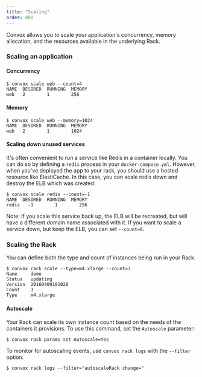 ```yaml
---
title: "Scaling"
order: 800
---
```


Convox allows you to scale your application's concurrency, memory allocation, and the resources available in the underlying Rack.

### Scaling an application

#### Concurrency

```
$ convox scale web --count=4
NAME  DESIRED  RUNNING  MEMORY
web   2        1        256
```

#### Memory

```
$ convox scale web --memory=1024
NAME  DESIRED  RUNNING  MEMORY
web   2        1        1024
```

#### Scaling down unused services

It's often convenient to run a service like Redis in a container locally. You can do so by defining a `redis` process in your `docker-compose.yml`. However, when you've deployed the app to your rack, you should use a hosted resource like ElastiCache. In this case, you can scale redis down and destroy the ELB which was created:

```
$ convox scale redis --count=-1
NAME  DESIRED  RUNNING  MEMORY
redis   -1        1        256
```

Note: If you scale this service back up, the ELB will be recreated, but will have a different domain name associated with it. If you want to scale a service down, but keep the ELB, you can set `--count=0`.

### Scaling the Rack

You can define both the type and count of instances being run in your Rack.

```
$ convox rack scale --type=m4.xlarge --count=3
Name     demo
Status   updating
Version  20160409181028
Count    3
Type     m4.xlarge
```

#### Autoscale

Your Rack can scale its own instance count based on the needs of the containers it provisions. To use this command, set the `Autoscale` parameter:

```
$ convox rack params set Autoscale=Yes
```

To monitor for autoscaling events, use `convox rack logs` with the `--filter` option.

```
$ convox rack logs --filter="autoscaleRack change="
```
